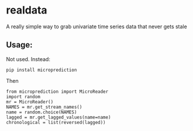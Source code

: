 # realdata
A really simple way to grab univariate time series data that never gets stale

## Usage:

Not used. Instead:

    pip install microprediction
    
Then 

    from microprediction import MicroReader
    import random
    mr = MicroReader()
    NAMES = mr.get_stream_names()
    name = random.choice(NAMES)
    lagged = mr.get_lagged_values(name=name)
    chronological = list(reversed(lagged))
